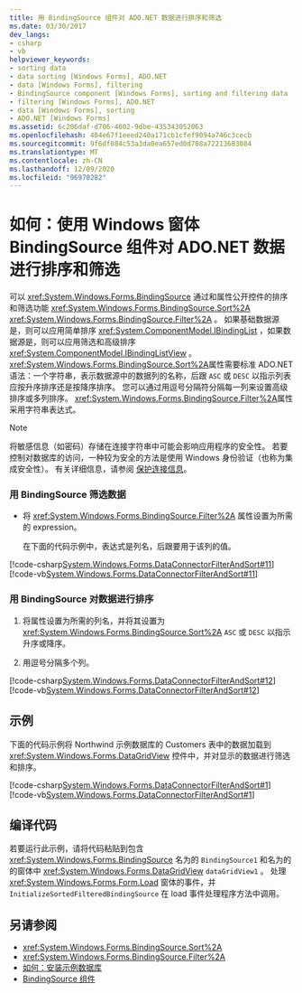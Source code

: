 ```yaml
---
title: 用 BindingSource 组件对 ADO.NET 数据进行排序和筛选
ms.date: 03/30/2017
dev_langs:
- csharp
- vb
helpviewer_keywords:
- sorting data
- data sorting [Windows Forms], ADO.NET
- data [Windows Forms], filtering
- BindingSource component [Windows Forms], sorting and filtering data
- filtering [Windows Forms], ADO.NET
- data [Windows Forms], sorting
- ADO.NET [Windows Forms]
ms.assetid: 6c206daf-d706-4602-9dbe-435343052063
ms.openlocfilehash: 404e67f1eeed240a171cb1cfef9094a746c3cecb
ms.sourcegitcommit: 9f6df084c53a3da0ea657ed0d708a72213683084
ms.translationtype: MT
ms.contentlocale: zh-CN
ms.lasthandoff: 12/09/2020
ms.locfileid: "96970282"
---
```

# <a name="how-to-sort-and-filter-adonet-data-with-the-windows-forms-bindingsource-component"></a>如何：使用 Windows 窗体 BindingSource 组件对 ADO.NET 数据进行排序和筛选

可以 <xref:System.Windows.Forms.BindingSource> 通过和属性公开控件的排序和筛选功能 <xref:System.Windows.Forms.BindingSource.Sort%2A> <xref:System.Windows.Forms.BindingSource.Filter%2A> 。 如果基础数据源是，则可以应用简单排序 <xref:System.ComponentModel.IBindingList> ，如果数据源是，则可以应用筛选和高级排序 <xref:System.ComponentModel.IBindingListView> 。 <xref:System.Windows.Forms.BindingSource.Sort%2A>属性需要标准 ADO.NET 语法：一个字符串，表示数据源中的数据列的名称，后跟 `ASC` 或 `DESC` 以指示列表应按升序排序还是按降序排序。 您可以通过用逗号分隔符分隔每一列来设置高级排序或多列排序。 <xref:System.Windows.Forms.BindingSource.Filter%2A>属性采用字符串表达式。  
  
> [!NOTE]
> 将敏感信息（如密码）存储在连接字符串中可能会影响应用程序的安全性。 若要控制对数据库的访问，一种较为安全的方法是使用 Windows 身份验证（也称为集成安全性）。 有关详细信息，请参阅 [保护连接信息](/dotnet/framework/data/adonet/protecting-connection-information)。  
  
### <a name="to-filter-data-with-the-bindingsource"></a>用 BindingSource 筛选数据  
  
- 将 <xref:System.Windows.Forms.BindingSource.Filter%2A> 属性设置为所需的 expression。  
  
     在下面的代码示例中，表达式是列名，后跟要用于该列的值。  
  
 [!code-csharp[System.Windows.Forms.DataConnectorFilterAndSort#11](~/samples/snippets/csharp/VS_Snippets_Winforms/System.Windows.Forms.DataConnectorFilterAndSort/CS/form1.cs#11)]
 [!code-vb[System.Windows.Forms.DataConnectorFilterAndSort#11](~/samples/snippets/visualbasic/VS_Snippets_Winforms/System.Windows.Forms.DataConnectorFilterAndSort/VB/form1.vb#11)]  
  
### <a name="to-sort-data-with-the-bindingsource"></a>用 BindingSource 对数据进行排序  
  
1. 将属性设置为所需的列名，并将其设置为 <xref:System.Windows.Forms.BindingSource.Sort%2A> `ASC` 或 `DESC` 以指示升序或降序。  
  
2. 用逗号分隔多个列。  
  
 [!code-csharp[System.Windows.Forms.DataConnectorFilterAndSort#12](~/samples/snippets/csharp/VS_Snippets_Winforms/System.Windows.Forms.DataConnectorFilterAndSort/CS/form1.cs#12)]
 [!code-vb[System.Windows.Forms.DataConnectorFilterAndSort#12](~/samples/snippets/visualbasic/VS_Snippets_Winforms/System.Windows.Forms.DataConnectorFilterAndSort/VB/form1.vb#12)]  
  
## <a name="example"></a>示例  

 下面的代码示例将 Northwind 示例数据库的 Customers 表中的数据加载到 <xref:System.Windows.Forms.DataGridView> 控件中，并对显示的数据进行筛选和排序。  
  
 [!code-csharp[System.Windows.Forms.DataConnectorFilterAndSort#1](~/samples/snippets/csharp/VS_Snippets_Winforms/System.Windows.Forms.DataConnectorFilterAndSort/CS/form1.cs#1)]
 [!code-vb[System.Windows.Forms.DataConnectorFilterAndSort#1](~/samples/snippets/visualbasic/VS_Snippets_Winforms/System.Windows.Forms.DataConnectorFilterAndSort/VB/form1.vb#1)]  
  
## <a name="compiling-the-code"></a>编译代码  

 若要运行此示例，请将代码粘贴到包含 <xref:System.Windows.Forms.BindingSource> 名为的 `BindingSource1` 和名为的的窗体中 <xref:System.Windows.Forms.DataGridView> `dataGridView1` 。 处理 <xref:System.Windows.Forms.Form.Load> 窗体的事件，并 `InitializeSortedFilteredBindingSource` 在 load 事件处理程序方法中调用。  
  
## <a name="see-also"></a>另请参阅

- <xref:System.Windows.Forms.BindingSource.Sort%2A>
- <xref:System.Windows.Forms.BindingSource.Filter%2A>
- [如何：安装示例数据库](/previous-versions/visualstudio/visual-studio-2013/8b6y4c7s(v=vs.120))
- [BindingSource 组件](bindingsource-component.md)
